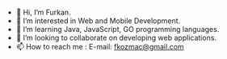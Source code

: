 - 👋 Hi, I’m Furkan.
- 👀 I’m interested in Web and Mobile Development.
- 🌱 I’m learning Java, JavaScript, GO programming languages.
- 💞️ I’m looking to collaborate on developing web applications.
- 📫 How to reach me : E-mail: fkozmac@gmail.com
<!---
FurkanKozmac/FurkanKozmac is a ✨ special ✨ repository because its `README.md` (this file) appears on your GitHub profile.
You can click the Preview link to take a look at your changes.
--->
